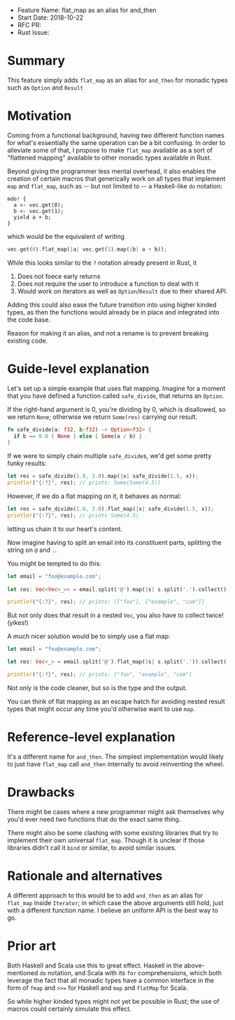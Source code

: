 - Feature Name: flat_map as an alias for and_then
- Start Date: 2018-10-22
- RFC PR: 
- Rust Issue: 

# Summary
[summary]: #summary

This feature simply adds `flat_map` as an alias for `and_then` for monadic types such as `Option` and `Result`

# Motivation
[motivation]: #motivation

Coming from a functional background, having two different function names for what's essentially the same operation can be a bit confusing.
In order to alleviate some of that, I propose to make `flat_map` available as a sort of "flattened mapping" available to other monadic types available in Rust.

Beyond giving the programmer less mental overhead, it also enables the creation of certain macros that generically work on all types that implement `map` and `flat_map`,
such as -- but not limited to -- a Haskell-like `do` notation:

```
mdo! {
  a <- vec.get(0);
  b <- vec.get(1);
  yield a + b;
}
```

which would be the equivalent of writing

```rust
vec.get(0).flat_map(|a| vec.get(1).map(|b| a + b)); 
```

While this looks similar to the `?` notation already present in Rust, it
1. Does not foece early returns
2. Does not require the user to introduce a function to deal with it
3. Would work on iterators as well as `Option`/`Result` due to their shared API.

Adding this could also ease the future transition into using higher kinded types, as then the functions would already be in place and integrated into the code base.

Reason for making it an alias, and not a rename is to prevent breaking existing code.

# Guide-level explanation
[guide-level-explanation]: #guide-level-explanation

Let's set up a simple example that uses flat mapping.
Imagine for a moment that you have defined a function called `safe_divide`, that returns an `Option`.

If the right-hand argument is 0, you're dividing by 0, which is disallowed, so we return `None`; otherwise we return `Some(res)` carrying our result.
```rust
fn safe_divide(a: f32, b:f32) -> Option<f32> {
  if b == 0.0 { None } else { Some(a / b) }
}
```
If we were to simply chain multiple `safe_divide`s, we'd get some pretty funky results:
```rust
let res = safe_divide(1.0, 3.0).map(|x| safe_divide(1.5, x));
println!("{:?}", res); // prints: Some(Some(4.5))
```
However, if we do a flat mapping on it, it behaves as normal:
```rust
let res = safe_divide(1.0, 3.0).flat_map(|x| safe_divide(1.5, x));
println!("{:?}", res); // prints Some(4.5)
```
letting us chain it to our heart's content.

Now imagine having to split an email into its constituent parts, splitting the string on `@` and `.`.

You might be tempted to do this:
```rust
let email = "foo@example.com";
    
let res: Vec<Vec<_>> = email.split('@').map(|s| s.split('.').collect()).collect();

println!("{:?}", res); // prints: [["foo"], ["example", "com"]]
```
But not only does that result in a nested `Vec`, you also have to collect twice! (yikes!)

A much nicer solution would be to simply use a flat map:
```rust
let email = "foo@example.com";

let res: Vec<_> = email.split('@').flat_map(|s| s.split('.')).collect();

println!("{:?}", res); // prints: ["foo", "example", "com"]
```
Not only is the code cleaner, but so is the type and the output.

You can think of flat mapping as an escape hatch for avoiding nested result types that might occur any time you'd otherwise want to use `map`.

# Reference-level explanation
[reference-level-explanation]: #reference-level-explanation

It's a different name for `and_then`. The simplest implementation would likely to just have `flat_map` call `and_then` internally to avoid reinventing the wheel.

# Drawbacks
[drawbacks]: #drawbacks

There might be cases where a new programmer might ask themselves why you'd ever need _two_ functions that do the exact same thing.

There might also be some clashing with some existing libraries that try to implement their own universal `flat_map`. 
Though it is unclear if those libraries didn't call it `bind` or similar, to avoid similar issues.

# Rationale and alternatives
[alternatives]: #alternatives

A different approach to this would be to add `and_then` as an alias for `flat_map` inside `Iterator`; in which case the above arguments still hold, just with a different function name.
I believe an uniform API is the best way to go.

# Prior art
[prior-art]: #prior-art

Both Haskell and Scala use this to great effect.
Haskell in the above-mentioned `do` notation, and Scala with its `for` comprehensions, which both leverage the fact that all monadic types have a common interface in the form of `fmap` and `>>=` for Haskell and `map` and `flatMap` for Scala.

So while higher kinded types might not yet be possible in Rust; the use of macros could certainly simulate this effect.
